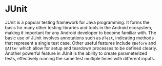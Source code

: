 # JUnit

JUnit is a popular testing framework for Java programming. It forms the basis for many other testing libraries and tools in the Android ecosystem, making it important for any Android developer to become familiar with. The basic use of JUnit involves annotations such as `@Test`, indicating methods that represent a single test case. Other useful features include `@Before` and `@After` which allow for setup and teardown processes to be defined clearly. Another powerful feature in JUnit is the ability to create parameterized tests, effectively running the same test multiple times with different inputs.